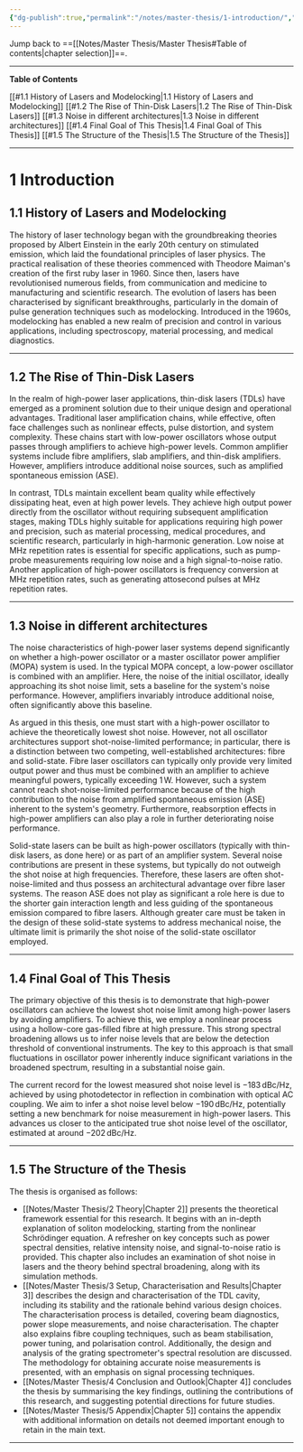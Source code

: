 ```yaml
---
{"dg-publish":true,"permalink":"/notes/master-thesis/1-introduction/","hide":"true","updated":"2025-06-04T14:36:09.000+02:00"}
---
```


Jump back to ==[[Notes/Master Thesis/Master Thesis#Table of contents\|chapter selection]]==.

---
**Table of Contents**

[[#1.1 History of Lasers and Modelocking|1.1 History of Lasers and Modelocking]]
[[#1.2 The Rise of Thin-Disk Lasers|1.2 The Rise of Thin-Disk Lasers]]
[[#1.3 Noise in different architectures|1.3 Noise in different architectures]]
[[#1.4 Final Goal of This Thesis|1.4 Final Goal of This Thesis]]
[[#1.5 The Structure of the Thesis|1.5 The Structure of the Thesis]]

---
# 1 Introduction

## 1.1 History of Lasers and Modelocking

The history of laser technology began with the groundbreaking theories proposed by Albert Einstein in the early 20th century on stimulated emission, which laid the foundational principles of laser physics. The practical realisation of these theories commenced with Theodore Maiman's creation of the first ruby laser in 1960. Since then, lasers have revolutionised numerous fields, from communication and medicine to manufacturing and scientific research. The evolution of lasers has been characterised by significant breakthroughs, particularly in the domain of pulse generation techniques such as modelocking. Introduced in the 1960s, modelocking has enabled a new realm of precision and control in various applications, including spectroscopy, material processing, and medical diagnostics.

---
## 1.2 The Rise of Thin-Disk Lasers

In the realm of high-power laser applications, thin-disk lasers (TDLs) have emerged as a prominent solution due to their unique design and operational advantages. Traditional laser amplification chains, while effective, often face challenges such as nonlinear effects, pulse distortion, and system complexity. These chains start with low-power oscillators whose output passes through amplifiers to achieve high-power levels. Common amplifier systems include fibre amplifiers, slab amplifiers, and thin-disk amplifiers. However, amplifiers introduce additional noise sources, such as amplified spontaneous emission (ASE).

In contrast, TDLs maintain excellent beam quality while effectively dissipating heat, even at high power levels. They achieve high output power directly from the oscillator without requiring subsequent amplification stages, making TDLs highly suitable for applications requiring high power and precision, such as material processing, medical procedures, and scientific research, particularly in high-harmonic generation. Low noise at MHz repetition rates is essential for specific applications, such as pump-probe measurements requiring low noise and a high signal-to-noise ratio. Another application of high-power oscillators is frequency conversion at MHz repetition rates, such as generating attosecond pulses at MHz repetition rates.

---
## 1.3 Noise in different architectures

The noise characteristics of high-power laser systems depend significantly on whether a high-power oscillator or a master oscillator power amplifier (MOPA) system is used. In the typical MOPA concept, a low-power oscillator is combined with an amplifier. Here, the noise of the initial oscillator, ideally approaching its shot noise limit, sets a baseline for the system's noise performance. However, amplifiers invariably introduce additional noise, often significantly above this baseline.

As argued in this thesis, one must start with a high-power oscillator to achieve the theoretically lowest shot noise. However, not all oscillator architectures support shot-noise-limited performance; in particular, there is a distinction between two competing, well-established architectures: fibre and solid-state. Fibre laser oscillators can typically only provide very limited output power and thus must be combined with an amplifier to achieve meaningful powers, typically exceeding $1\,\mathrm{W}$. However, such a system cannot reach shot-noise-limited performance because of the high contribution to the noise from amplified spontaneous emission (ASE) inherent to the system's geometry. Furthermore, reabsorption effects in high-power amplifiers can also play a role in further deteriorating noise performance.

Solid-state lasers can be built as high-power oscillators (typically with thin-disk lasers, as done here) or as part of an amplifier system. Several noise contributions are present in these systems, but typically do not outweigh the shot noise at high frequencies. Therefore, these lasers are often shot-noise-limited and thus possess an architectural advantage over fibre laser systems. The reason ASE does not play as significant a role here is due to the shorter gain interaction length and less guiding of the spontaneous emission compared to fibre lasers. Although greater care must be taken in the design of these solid-state systems to address mechanical noise, the ultimate limit is primarily the shot noise of the solid-state oscillator employed.

---
## 1.4 Final Goal of This Thesis

The primary objective of this thesis is to demonstrate that high-power oscillators can achieve the lowest shot noise limit among high-power lasers by avoiding amplifiers. To achieve this, we employ a nonlinear process using a hollow-core gas-filled fibre at high pressure. This strong spectral broadening allows us to infer noise levels that are below the detection threshold of conventional instruments. The key to this approach is that small fluctuations in oscillator power inherently induce significant variations in the broadened spectrum, resulting in a substantial noise gain.

The current record for the lowest measured shot noise level is $-183\,\mathrm{dBc/Hz}$, achieved by using photodetector in reflection in combination with optical AC coupling. We aim to infer a shot noise level below $-190\,\mathrm{dBc/Hz}$, potentially setting a new benchmark for noise measurement in high-power lasers. This advances us closer to the anticipated true shot noise level of the oscillator, estimated at around $-202\,\mathrm{dBc/Hz}$.

---
## 1.5 The Structure of the Thesis

The thesis is organised as follows:

- [[Notes/Master Thesis/2 Theory\|Chapter 2]] presents the theoretical framework essential for this research. It begins with an in-depth explanation of soliton modelocking, starting from the nonlinear Schrödinger equation. A refresher on key concepts such as power spectral densities, relative intensity noise, and signal-to-noise ratio is provided. This chapter also includes an examination of shot noise in lasers and the theory behind spectral broadening, along with its simulation methods.
- [[Notes/Master Thesis/3 Setup, Characterisation and Results\|Chapter 3]] describes the design and characterisation of the TDL cavity, including its stability and the rationale behind various design choices. The characterisation process is detailed, covering beam diagnostics, power slope measurements, and noise characterisation. The chapter also explains fibre coupling techniques, such as beam stabilisation, power tuning, and polarisation control. Additionally, the design and analysis of the grating spectrometer's spectral resolution are discussed. The methodology for obtaining accurate noise measurements is presented, with an emphasis on signal processing techniques.
- [[Notes/Master Thesis/4 Conclusion and Outlook\|Chapter 4]] concludes the thesis by summarising the key findings, outlining the contributions of this research, and suggesting potential directions for future studies.
- [[Notes/Master Thesis/5 Appendix\|Chapter 5]] contains the appendix with additional information on details not deemed important enough to retain in the main text.

---